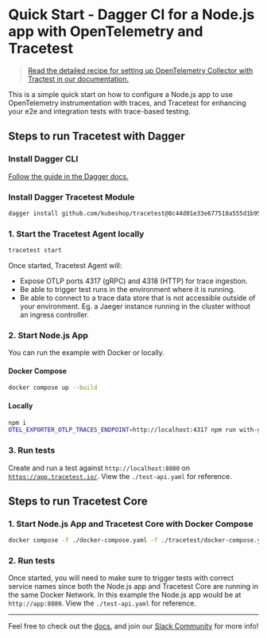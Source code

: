 # Quick Start - Dagger CI for a Node.js app with OpenTelemetry and Tracetest

> [Read the detailed recipe for setting up OpenTelemetry Collector with Tractest in our documentation.](https://docs.tracetest.io/examples-tutorials/recipes/running-tracetest-without-a-trace-data-store)

This is a simple quick start on how to configure a Node.js app to use OpenTelemetry instrumentation with traces, and Tracetest for enhancing your e2e and integration tests with trace-based testing.

## Steps to run Tracetest with Dagger

### Install Dagger CLI

[Follow the guide in the Dagger docs.](https://docs.dagger.io/quickstart/cli)

### Install Dagger Tracetest Module

```bash
dagger install github.com/kubeshop/tracetest@8c44d01e33e677518a555d1b958cf7be0d70f940
```

### 1. Start the Tracetest Agent locally

```bash
tracetest start
```

Once started, Tracetest Agent will:

- Expose OTLP ports 4317 (gRPC) and 4318 (HTTP) for trace ingestion.
- Be able to trigger test runs in the environment where it is running.
- Be able to connect to a trace data store that is not accessible outside of your environment. Eg. a Jaeger instance running in the cluster without an ingress controller.

### 2. Start Node.js App

You can run the example with Docker or locally.

#### Docker Compose

```bash
docker compose up --build
```

#### Locally

```bash
npm i 
OTEL_EXPORTER_OTLP_TRACES_ENDPOINT=http://localhost:4317 npm run with-grpc-tracer
```

### 3. Run tests

Create and run a test against `http://localhost:8080` on [`https://app.tracetest.io/`](https://app.tracetest.io/). View the `./test-api.yaml` for reference.

## Steps to run Tracetest Core

### 1. Start Node.js App and Tracetest Core with Docker Compose

```bash
docker compose -f ./docker-compose.yaml -f ./tracetest/docker-compose.yaml up --build
```

### 2. Run tests

Once started, you will need to make sure to trigger tests with correct service names since both the Node.js app and Tracetest Core are running in the same Docker Network. In this example the Node.js app would be at `http://app:8080`. View the `./test-api.yaml` for reference.

---

Feel free to check out the [docs](https://docs.tracetest.io/), and join our [Slack Community](https://dub.sh/tracetest-community) for more info!
